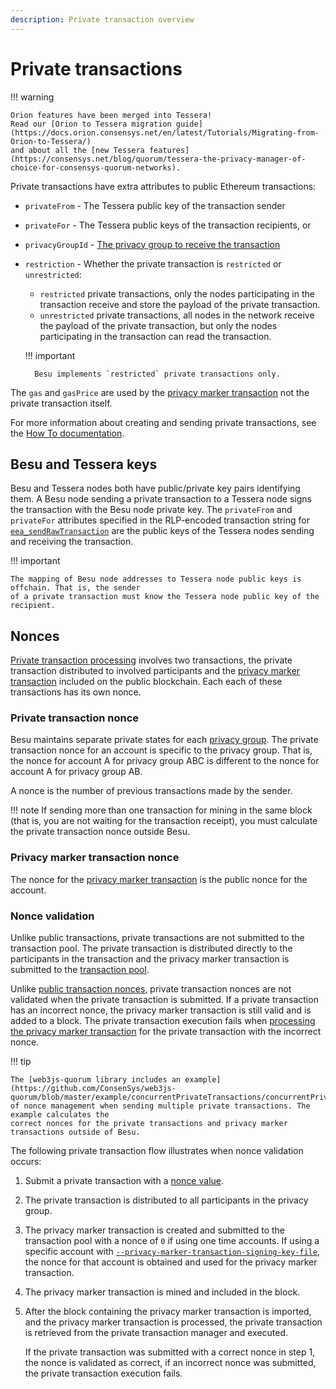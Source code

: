 ```yaml
---
description: Private transaction overview
---
```


# Private transactions

!!! warning

    Orion features have been merged into Tessera!
    Read our [Orion to Tessera migration guide](https://docs.orion.consensys.net/en/latest/Tutorials/Migrating-from-Orion-to-Tessera/)
    and about all the [new Tessera features](https://consensys.net/blog/quorum/tessera-the-privacy-manager-of-choice-for-consensys-quorum-networks).

Private transactions have extra attributes to public Ethereum transactions:

* `privateFrom` - The Tessera public key of the transaction sender
* `privateFor` - The Tessera public keys of the transaction recipients, or
* `privacyGroupId` - [The privacy group to receive the transaction](Privacy-Groups.md)
* `restriction` - Whether the private transaction is `restricted` or `unrestricted`:
    * `restricted` private transactions, only the nodes participating in the transaction receive
      and store the payload of the private transaction.
    * `unrestricted` private transactions, all nodes in the network receive the payload of the
      private transaction, but only the nodes participating in the transaction can read the
      transaction.

    !!! important

        Besu implements `restricted` private transactions only.

The `gas` and `gasPrice` are used by the [privacy marker transaction] not the private
transaction itself.

For more information about creating and sending private transactions, see the
[How To documentation](../../HowTo/Send-Transactions/Creating-Sending-Private-Transactions.md).

## Besu and Tessera keys

Besu and Tessera nodes both have public/private key pairs identifying them. A Besu node sending a
private transaction to a Tessera node signs the transaction with the Besu node private key. The
`privateFrom` and `privateFor` attributes specified in the RLP-encoded transaction string for
[`eea_sendRawTransaction`](../../Reference/API-Methods.md#eea_sendrawtransaction) are the public
keys of the Tessera nodes sending and receiving the transaction.

!!! important

    The mapping of Besu node addresses to Tessera node public keys is offchain. That is, the sender
    of a private transaction must know the Tessera node public key of the recipient.

## Nonces

[Private transaction processing](../../Concepts/Privacy/Private-Transaction-Processing.md) involves
two transactions, the private transaction distributed to involved participants and the
[privacy marker transaction] included on the public blockchain. Each each of these transactions has
its own nonce.

### Private transaction nonce

Besu maintains separate private states for each
[privacy group](../../Concepts/Privacy/Privacy-Groups.md). The private transaction nonce for an
account is specific to the privacy group. That is, the nonce for account A for privacy group ABC is
different to the nonce for account A for privacy group AB.

A nonce is the number of previous transactions made by the sender.

!!! note
    If sending more than one transaction for mining in the same block (that is, you are not waiting
    for the transaction receipt), you must calculate the private transaction nonce outside Besu.

### Privacy marker transaction nonce

The nonce for the [privacy marker transaction] is the public nonce for the account.

### Nonce validation

Unlike public transactions, private transactions are not submitted to the transaction pool. The private
transaction is distributed directly to the participants in the transaction and the privacy marker
transaction is submitted to the [transaction pool](../Transactions/Transaction-Pool.md).

Unlike [public transaction nonces](../Transactions/Transaction-Validation.md), private transaction
nonces are not validated when the private transaction is submitted. If a private transaction has an
incorrect nonce, the privacy marker transaction is still valid and is added to a block.
The private transaction execution fails when [processing the privacy marker transaction](../Privacy/Private-Transaction-Processing.md)
for the private transaction with the incorrect nonce.

!!! tip

    The [web3js-quorum library includes an example](https://github.com/ConsenSys/web3js-quorum/blob/master/example/concurrentPrivateTransactions/concurrentPrivateTransactions.js)
    of nonce management when sending multiple private transactions. The example calculates the
    correct nonces for the private transactions and privacy marker transactions outside of Besu.

The following private transaction flow illustrates when nonce validation occurs:

1. Submit a private transaction with a [nonce value](#private-transaction-nonce).
1. The private transaction is distributed to all participants in the privacy group.
1. The privacy marker transaction is created and submitted to the transaction pool with a nonce of `0`
    if using one time accounts. If using a specific account with
    [`--privacy-marker-transaction-signing-key-file`](../../Reference/CLI/CLI-Syntax.md#privacy-marker-transaction-signing-key-file), the
    nonce for that account is obtained and used for the privacy marker transaction.
1. The privacy marker transaction is mined and included in the block.
1. After the block containing the privacy marker transaction is imported, and the privacy marker
    transaction is processed, the private transaction is retrieved from the private transaction manager
    and executed.

    If the private transaction was submitted with a correct nonce in step 1, the nonce is
    validated as correct, if an incorrect nonce was submitted, the private transaction execution
    fails.

<!-- links ---->
[privacy marker transaction]: ../../Concepts/Privacy/Private-Transaction-Processing.md
